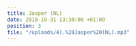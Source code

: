 ```yaml
---
title: Jasper (NL)
date: 2018-10-31 13:30:00 +01:00
position: 3
file: "/uploads/4).%20Jasper%20(NL).mp3"
---
```


